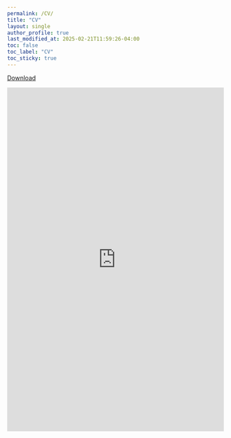 ```yaml
---
permalink: /CV/
title: "CV"
layout: single
author_profile: true
last_modified_at: 2025-02-21T11:59:26-04:00
toc: false
toc_label: "CV"
toc_sticky: true
---
```


[Download](http://yangyuwang.netlify.app/assets/CV_Yangyu.pdf)

<iframe src="https://drive.google.com/file/d/1z2PaSuXFjzuwBqiGBBbn7-3gaTrExcLY/preview" width="100%" height="800px" frameborder="0"></iframe>


